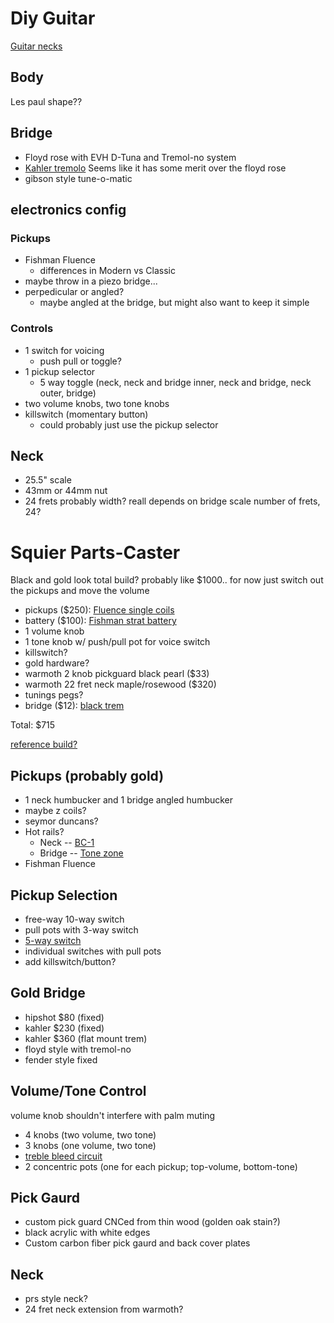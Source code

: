 Diy Guitar
==========
[Guitar necks](https://www.warmoth.com/pages/guitarnecks.aspx)

## Body
Les paul shape??

## Bridge
- Floyd rose with EVH D-Tuna and Tremol-no system
- [Kahler tremolo](https://www.kahlerusa.com/flat-mount-tremolos-bridges) Seems
    like it has some merit over the floyd rose
- gibson style tune-o-matic

## electronics config

### Pickups
- Fishman Fluence
    - differences in Modern vs Classic
- maybe throw in a piezo bridge...
- perpedicular or angled?
    - maybe angled at the bridge, but might also want to keep it simple

### Controls
- 1 switch for voicing
    - push pull or toggle?
- 1 pickup selector
    - 5 way toggle (neck, neck and bridge inner, neck and bridge, neck outer, bridge)
- two volume knobs, two tone knobs
- killswitch (momentary button)
    - could probably just use the pickup selector
 
## Neck
- 25.5" scale
- 43mm or 44mm nut
- 24 frets probably
width? reall depends on bridge
scale
number of frets, 24?


Squier Parts-Caster
===================
Black and gold look total build? probably like $1000..
for now just switch out the pickups and move the volume

- pickups ($250): [Fluence single coils](https://www.sweetwater.com/store/detail/Fluence3BLK--fishman-fluence-single-coil-pickups-black-set-of-3)
- battery ($100): [Fishman strat battery](https://www.sweetwater.com/store/detail/FluenceStrBP--fishman-fluence-strat-pickup-battery-pack-black)
- 1 volume knob
- 1 tone knob w/ push/pull pot for voice switch
- killswitch?
- gold hardware?
- warmoth 2 knob pickguard black pearl ($33)
- warmoth 22 fret neck maple/rosewood ($320)
- tunings pegs?
- bridge ($12): [black trem](https://www.amazon.com/Musiclily-Stratocaster-Tremolo-Electric-Replacement/dp/B01IN8WPPI/ref=sr_1_2?keywords=Tremolo+Bridge&qid=1642281022&sr=8-2)

Total: $715 


[reference build?](https://www.youtube.com/watch?v=J9gBnbQs8T0)

## Pickups (probably gold)
- 1 neck humbucker and 1 bridge angled humbucker
- maybe z coils?
- seymor duncans?
- Hot rails? 
    - Neck -- [BC-1](https://www.dimarzio.com/pickups/rail-hum-canceling-strat/dimarzio-bc-1)
    - Bridge -- [Tone zone](https://www.dimarzio.com/pickups/rail-hum-canceling-strat/tone-zone-s)
- Fishman Fluence
## Pickup Selection
- free-way 10-way switch
- pull pots with 3-way switch
- [5-way switch](https://www.seymourduncan.com/blog/latest-updates/do-it-all-2-humbuckers-and-a-5-way-switch)
- individual switches with pull pots
- add killswitch/button?
## Gold Bridge
- hipshot $80 (fixed)
- kahler $230 (fixed)
- kahler $360 (flat mount trem)
- floyd style with tremol-no
- fender style fixed
## Volume/Tone Control
volume knob shouldn't interfere with palm muting
- 4 knobs (two volume, two tone)
- 3 knobs (one volume, two tone)
- [treble bleed circuit](https://octavedoctor.com/treble-bleed-circuit-what-is-it-and-do-i-need-it/)
- 2 concentric pots (one for each pickup; top-volume, bottom-tone)
## Pick Gaurd
- custom pick guard CNCed from thin wood (golden oak stain?)
- black acrylic with white edges
- Custom carbon fiber pick gaurd and back cover plates
## Neck
- prs style neck?
- 24 fret neck extension from warmoth?
